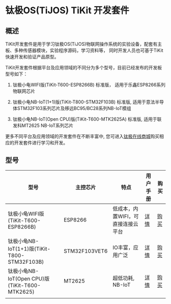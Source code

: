 # 钛极OS(TiJOS) TiKit 开发套件

## 概述

TiKit开发套件是用于学习钛极OS(TiJOS)物联网操作系统的实验设备，配套有主板、多种传感器模块，实验程序源码，学习资料等， 同时开发人员也可基于TiKit快速开发和验证产品原型。

TiKit开发套件根据平台及应用领域的不同分为多个型号，目前已经发布的开发板型号如下：

1. 钛极小龟WIFI版(TiKit-T600-ESP8266B)  标准版， 适用于乐鑫ESP8266系列物联网芯片

2. 钛极小龟NB-IoT(1+1)版(TiKit-T800-STM32F103B) 标准版, 适用于意法半导体STM32F103系列芯片及移远BC95/BC28系列NB-IoT模组

3. 钛极小龟NB-IoT(Open CPU)版(TiKit-T600-MTK2625A) 标准版, 适用于联发科MT2625 NB-IoT系列芯片

更多不同平台及应用领域的开发套件在不断丰富中, 您可进入[钛极在线商城](https://shop423269048.taobao.com)购买相应的开发套件进行学习和开发。

## 型号

| 型号                  | 主控芯片      | 特点                               | 用户手册                                 | 购买                                                         |
| --------------------- | ------------- | ---------------------------------- | ---------------------------------------- | ------------------------------------------------------------ |
| 钛极小龟WIFI版(TiKit-T600-ESP8266B)   | ESP8266       | 低成本，内置WIFI，可直接连接云平台 | [详情](./tikit-t600-esp8266B/index.md)   | [购买](https://item.taobao.com/item.htm?spm=a1z10.5-c-s.w4002-18893527806.10.9d0e5223Ygo3y0&id=576025009666) |
|钛极小龟NB-IoT(1+1)版(TiKit-T800-STM32F103B) | STM32F103VET6 | IO丰富，应用广泛                   | [详情](./tikit-t800-stm32f103B/index.md) | [购买](https://item.taobao.com/item.htm?spm=a1z10.5-c-s.w4002-18893527806.16.7c3d5223iOaZH3&id=580497442612)                                                         |
|钛极小龟NB-IoT(Open CPU)版(TiKit-T600-MTK2625) | MT2625 | 超低功耗, NB-IoT                   | [详情](./tikit-t600-mt2625/index.md) | [购买](https://item.taobao.com/item.htm?spm=a1z10.5-c-s.w4002-18893527806.16.7c3d5223iOaZH3&id=580497442612)                                                         |
|                       |               |                                    |                                          |                                                              |

